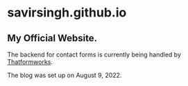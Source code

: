 # savirsingh.github.io
## My Official Website.

The backend for contact forms is currently being handled by [Thatformworks](https://github.com/savirsingh/thatformworks).

The blog was set up on August 9, 2022.
